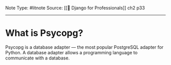 Note Type: #litnote
Source: [[📖 Django for Professionals]] ch2 p33

---
# What is Psycopg?
Psycopg is a database adapter — the most popular PostgreSQL adapter for Python. A database adapter allows a programming language to communicate with a database.